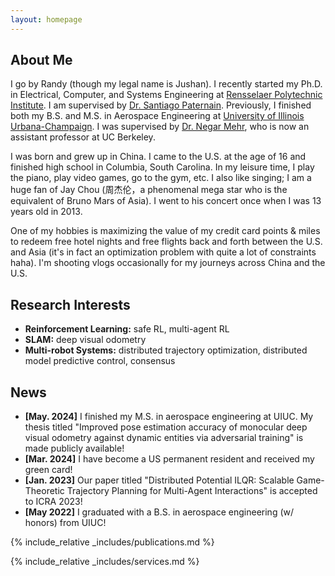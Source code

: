 ```yaml
---
layout: homepage
---
```


## About Me

I go by Randy (though my legal name is Jushan). I recently started my Ph.D.  in Electrical, Computer, and Systems Engineering at [Rensselaer Polytechnic Institute](https://ecse.rpi.edu/). I am supervised by [Dr. Santiago Paternain](https://sites.ecse.rpi.edu/~paters/). Previously, I finished both my B.S. and M.S. in Aerospace Engineering at [University of Illinois Urbana-Champaign](https://aerospace.illinois.edu/). I was supervised by [Dr. Negar Mehr](https://negarmehr.com/), who is now an assistant professor at UC Berkeley.

I was born and grew up in China. I came to the U.S. at the age of 16 and finished high school in Columbia, South Carolina. In my leisure time, I play the piano, play video games, go to the gym, etc. I also like singing; I am a huge fan of Jay Chou (周杰伦，a phenomenal mega star who is the equivalent of Bruno Mars of Asia). I went to his concert once when I was 13 years old in 2013. 

One of my hobbies is maximizing the value of my credit card points & miles to redeem free hotel nights and free flights back and forth between the U.S. and Asia (it's in fact an optimization problem with quite a lot of constraints haha). I'm shooting vlogs occasionally for my journeys across China and the U.S.

## Research Interests

- **Reinforcement Learning:** safe RL, multi-agent RL
- **SLAM:** deep visual odometry
- **Multi-robot Systems:** distributed trajectory optimization, distributed model predictive control, consensus 

## News

- **[May. 2024]** I finished my M.S. in aerospace engineering at UIUC. My thesis titled "Improved pose estimation accuracy of monocular deep visual odometry against dynamic entities via adversarial training" is made publicly available!
- **[Mar. 2024]** I have become a US permanent resident and received my green card!
- **[Jan. 2023]** Our paper titled "Distributed Potential ILQR: Scalable Game-Theoretic Trajectory Planning for
Multi-Agent Interactions" is accepted to ICRA 2023!
- **[May 2022]** I graduated with a B.S. in aerospace engineering (w/ honors) from UIUC!

{% include_relative _includes/publications.md %}

{% include_relative _includes/services.md %}
